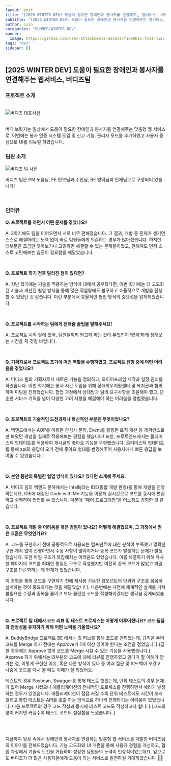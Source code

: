 ```yaml
---
layout: post
title: "[2025 WINTER DEV] 도움이 필요한 장애인과 봉사자를 연결해주는 웹서비스, 버디즈팀"
subtitle: "[2025 WINTER DEV] 도움이 필요한 장애인과 봉사자를 연결해주는 웹서비스, 버디즈팀"
author: suin
categories: "SUMMER/WINTER_DEV"
banner:
  image: https://github.com/user-attachments/assets/f1de0b11-fc41-4125-b654-8694e10a4894
tags: "dev"
sidebar: []
---
```


## [2025 WINTER DEV] 도움이 필요한 장애인과 봉사자를 연결해주는 웹서비스, 버디즈팀

### 프로젝트 소개

<br/>
<img src="https://github.com/user-attachments/assets/f1de0b11-fc41-4125-b654-8694e10a4894" alt = "버디즈 대표사진" />
<br/><br/>

버디 브릿지는 일상에서 도움이 필요한 장애인과 봉사자를 연결해주는 맞춤형 웹 서비스로, 이번에는 봉사 인증 시스템 도입 및 신고 기능, 관리자 모드를 추가하였고 사용자 중심으로 UI를 리뉴얼 하였습니다.

### 팀원 소개

<img src="https://github.com/user-attachments/assets/d09d93b8-4007-424b-b931-eaf56217a177" alt="버디즈 팀 사진" />

버디즈 팀은 PM 노을님, FE 민보님과 수인님, BE 명덕님과 인재님으로 구성되어 있습니다!

<br/>

### 인터뷰

**Q. 프로젝트를 하면서 어떤 문제를 겪었나요?**

A. 2학기에도 팀을 이어오면서 서로 너무 편해졌습니다. 그 결과, 개발 중 문제가 생기면 스스로 해결하려는 노력 없이 바로 팀원들에게 의존하는 경우가 많아졌습니다. 하지만 대부분은 조금만 찾아보거나 고민하면 해결할 수 있는 문제들이었고, 편해져도 먼저 스스로 고민해보는 습관이 필요함을 깨달았습니다.

<br/>

**Q. 프로젝트 하기 전후 달라진 점이 있다면?**

A. 지난 학기에는 기술을 적용하는 방식에 대해서 공부했다면, 이번 학기에는 더 고도화된 기술과 개선된 협업 방식을 통해 많은 작업량에도 불구하고 효율적으로 개발을 진행할 수 있었던 것 같습니다. 이런 부분에서 효율적인 협업 방식의 중요성을 알게되었습니다

<br/>

**Q. 프로젝트를 시작하는 팀에게 전해줄 꿀팁을 말해주세요!**

A. 프로젝트 시작 앞에 있어, 팀원들끼리 얻고자 하는 것이 무엇인지 명!확!하게 정해보는 시간을 꼭 갖길 바랍니다.

<br/>

**Q. 기획자로서 프로젝트 초기에 어떤 역할을 수행하였고, 프로젝트 진행 중에 어떤 어려움을 겪었나요?**

A. 버디즈 팀의 기획자로서 새로운 기능을 정의하고, 와이어프레임 제작과 일정 관리를 하였습니다. 이번 학기에는 봉사 시간 도입을 위해 장애학우지원센터 및 복지관과 협의하며 미팅을 진행했습니다. 협업 과정에서 상대방과 팀의 요구사항을 조율해야 했고, 단순한 서비스 기획을 넘어 다양한 고려 사항을 해결해야 하는 어려움을 경험했습니다.

<br/>

**Q. 프로젝트의 기술적인 도전과제나 혁신적인 부분은 무엇이었나요?**

A. 백엔드에서는 AOP를 이용한 관심사 분리, Event를 활용한 로직 개선 등 레퍼런스로만 봐왔던 개념을 실제로 적용해보는 경험을 했습니다!
또한, 프로트엔드에서는 옵티미스틱 업데이트를 적용하여 게시글의 좋아요 기능을 구현했습니다. 옵티미스틱 업데이트를 통해 api의 응답이 오기 전에 좋아요 형태를 변경해주어 사용자에게 빠른 응답을 보여줄 수 있었습니다.

<br/>

**Q. 본인 팀만의 특별한 협업 방식이 있나요? 있다면 소개해 주세요.**

A. 버디즈 팀의 백엔드 분야에서는 Intellij라는 IDE(통합 개발 환경)를 통해 개발을 진행하는데요, IDE에 내장된 Code with Me 기능을 이용해 실시간으로 코드를 동시에 편집하고 실행하며 협업할 수 있습니다. 덕분에 “페어 프로그래밍”을 어느정도 경험한 것 같습니다.

<br/>

**Q. 프로젝트 개발 중 어려움을 겪은 경험이 있나요? 어떻게 해결했으며, 그 과정에서 얻은 교훈은 무엇인가요?**

A. 코드를 구현하기 전에 공통적으로 사용되는 컴포넌트에 대한 분석이 부족했고 명확한 구현 계획 없이 진행하면서 수정 사항이 많아지거나 중복 코드가 발생하는 문제가 발생했습니다. 또한 파일 구조가 복잡해지는 어려움도 있었습니다. 이를 해결하기 위해 유사한 페이지의 코드를 최대한 통일된 구조로 작성했지만 여전히 중복 코드가 많았고 파일 구조를 단순화하는 데 한계가 있었습니다.

이 경험을 통해 코드를 구현하기 전에 재사용 가능한 컴포넌트의 단위와 구조를 꼼꼼히 설계하는 것이 중요하다는 것을 깨달았습니다. 다음번에는 사전에 체계적인 설계를 거쳐 불필요한 수정과 중복을 줄이고 보다 클린한 코드를 작성해야겠다는 생각을 갖게되었습니다.

<br/>

**Q. 프로젝트 팀 내에서 코드 리뷰 및 테스트 프로세스는 어떻게 이루어졌나요? 코드 품질과 안정성을 유지하기 위해 어떤 노력을 기울였나요?**

A. BuddyBridge 프로젝트 BE 에서는 깃 허브를 통해 코드를 관리했는데, 규칙을 두어 코드를 Merge 하기 전에는 Approve가 1개 이상 있어야 한다는 조건을 걸었습니다.(급한 경우에는 Approve 없이 코드를 Merge 시킬 수 있는 기능을 사용했습니다.) Approve 하기 위해서는 대부분의 코드에 대해 리뷰를 진행하였고 읽다가 잘 이해가 안 가는 점, 이렇게 구현한 이유, 혹은 다른 방식이 있나 등 여러 질문 및 피드백이 오갔고 나중에 코드를 다시 볼 때도 이해가 잘 되었어요.

테스트의 경우 Postman, Swagger를 통해 테스트 했었는데, 단위 테스트의 경우 문제가 없어 Merge 시켰으나 애플리케이션의 전체적인 프로세스를 진행하면서 에러가 발생하는 경우가 있었습니다. 애플리케이션이 점점 커질 수록 단위 테스트에도 시간이 오래 걸리고 통합 테스트는 API를 호출 하는 방식으로 하나씩 진행하기는 어려움이 있었습니다. 다음 프로젝트의 경우 코드 작성과 동시에 테스트 코드도 작성하고자 합니다.(코드의 양이 커지면 커질수록 테스트 코드의 절실함을 느꼈습니다..)

<br/>
<br/>

지금까지 일상 속에서 장애인과 봉사자를 연결하는 맞춤형 웹 서비스를 개발한 버디즈팀의 이야기를 전해드렸습니다.
기능 고도화와 UI 개편을 통해 사용자 경험을 개선하고, 협업 과정에서 기술적 도전을 거듭하며 성장한 팀원들의 노력이 인상적이었는데요. 앞으로도 버디즈가 더 많은 사용자들에게 도움이 되는 서비스로 발전하길 기대하겠습니다 👏👏 